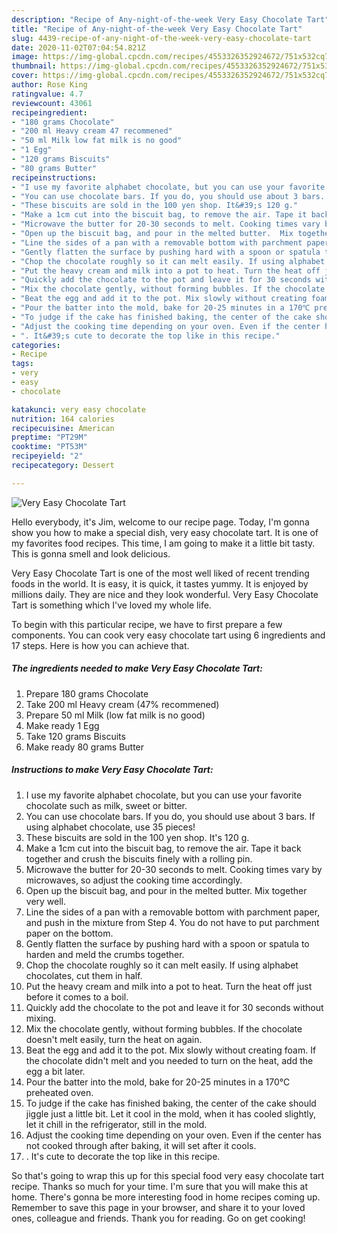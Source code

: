 ```yaml
---
description: "Recipe of Any-night-of-the-week Very Easy Chocolate Tart"
title: "Recipe of Any-night-of-the-week Very Easy Chocolate Tart"
slug: 4439-recipe-of-any-night-of-the-week-very-easy-chocolate-tart
date: 2020-11-02T07:04:54.821Z
image: https://img-global.cpcdn.com/recipes/4553326352924672/751x532cq70/very-easy-chocolate-tart-recipe-main-photo.jpg
thumbnail: https://img-global.cpcdn.com/recipes/4553326352924672/751x532cq70/very-easy-chocolate-tart-recipe-main-photo.jpg
cover: https://img-global.cpcdn.com/recipes/4553326352924672/751x532cq70/very-easy-chocolate-tart-recipe-main-photo.jpg
author: Rose King
ratingvalue: 4.7
reviewcount: 43061
recipeingredient:
- "180 grams Chocolate"
- "200 ml Heavy cream 47 recommened"
- "50 ml Milk low fat milk is no good"
- "1 Egg"
- "120 grams Biscuits"
- "80 grams Butter"
recipeinstructions:
- "I use my favorite alphabet chocolate, but you can use your favorite chocolate such as milk, sweet or bitter."
- "You can use chocolate bars. If you do, you should use about 3 bars. If using alphabet chocolate, use 35 pieces!"
- "These biscuits are sold in the 100 yen shop. It&#39;s 120 g."
- "Make a 1cm cut into the biscuit bag, to remove the air. Tape it back together and crush the biscuits finely with a rolling pin."
- "Microwave the butter for 20-30 seconds to melt. Cooking times vary by microwaves, so adjust the cooking time accordingly."
- "Open up the biscuit bag, and pour in the melted butter.  Mix together very well."
- "Line the sides of a pan with a removable bottom with parchment paper, and push in the mixture from Step 4. You do not have to put parchment paper on the bottom."
- "Gently flatten the surface by pushing hard with a spoon or spatula to harden and meld the crumbs together."
- "Chop the chocolate roughly so it can melt easily. If using alphabet chocolates, cut them in half."
- "Put the heavy cream and milk into a pot to heat. Turn the heat off just before it comes to a boil."
- "Quickly add the chocolate to the pot and leave it for 30 seconds without mixing."
- "Mix the chocolate gently, without forming bubbles. If the chocolate doesn&#39;t melt easily, turn the heat on again."
- "Beat the egg and add it to the pot. Mix slowly without creating foam. If the chocolate didn&#39;t melt and you needed to turn on the heat, add the egg a bit later."
- "Pour the batter into the mold, bake for 20-25 minutes in a 170℃ preheated oven."
- "To judge if the cake has finished baking, the center of the cake should jiggle just a little bit. Let it cool in the mold, when it has cooled slightly, let it chill in the refrigerator, still in the mold."
- "Adjust the cooking time depending on your oven. Even if the center has not cooked through after baking, it will set after it cools."
- ". It&#39;s cute to decorate the top like in this recipe."
categories:
- Recipe
tags:
- very
- easy
- chocolate

katakunci: very easy chocolate 
nutrition: 164 calories
recipecuisine: American
preptime: "PT29M"
cooktime: "PT53M"
recipeyield: "2"
recipecategory: Dessert

---
```



![Very Easy Chocolate Tart](https://img-global.cpcdn.com/recipes/4553326352924672/751x532cq70/very-easy-chocolate-tart-recipe-main-photo.jpg)

Hello everybody, it's Jim, welcome to our recipe page. Today, I'm gonna show you how to make a special dish, very easy chocolate tart. It is one of my favorites food recipes. This time, I am going to make it a little bit tasty. This is gonna smell and look delicious.

Very Easy Chocolate Tart is one of the most well liked of recent trending foods in the world. It is easy, it is quick, it tastes yummy. It is enjoyed by millions daily. They are nice and they look wonderful. Very Easy Chocolate Tart is something which I've loved my whole life.




To begin with this particular recipe, we have to first prepare a few components. You can cook very easy chocolate tart using 6 ingredients and 17 steps. Here is how you can achieve that.

<!--inarticleads1-->

##### The ingredients needed to make Very Easy Chocolate Tart:

1. Prepare 180 grams Chocolate
1. Take 200 ml Heavy cream (47% recommened)
1. Prepare 50 ml Milk (low fat milk is no good)
1. Make ready 1 Egg
1. Take 120 grams Biscuits
1. Make ready 80 grams Butter




<!--inarticleads2-->

##### Instructions to make Very Easy Chocolate Tart:

1. I use my favorite alphabet chocolate, but you can use your favorite chocolate such as milk, sweet or bitter.
1. You can use chocolate bars. If you do, you should use about 3 bars. If using alphabet chocolate, use 35 pieces!
1. These biscuits are sold in the 100 yen shop. It&#39;s 120 g.
1. Make a 1cm cut into the biscuit bag, to remove the air. Tape it back together and crush the biscuits finely with a rolling pin.
1. Microwave the butter for 20-30 seconds to melt. Cooking times vary by microwaves, so adjust the cooking time accordingly.
1. Open up the biscuit bag, and pour in the melted butter.  Mix together very well.
1. Line the sides of a pan with a removable bottom with parchment paper, and push in the mixture from Step 4. You do not have to put parchment paper on the bottom.
1. Gently flatten the surface by pushing hard with a spoon or spatula to harden and meld the crumbs together.
1. Chop the chocolate roughly so it can melt easily. If using alphabet chocolates, cut them in half.
1. Put the heavy cream and milk into a pot to heat. Turn the heat off just before it comes to a boil.
1. Quickly add the chocolate to the pot and leave it for 30 seconds without mixing.
1. Mix the chocolate gently, without forming bubbles. If the chocolate doesn&#39;t melt easily, turn the heat on again.
1. Beat the egg and add it to the pot. Mix slowly without creating foam. If the chocolate didn&#39;t melt and you needed to turn on the heat, add the egg a bit later.
1. Pour the batter into the mold, bake for 20-25 minutes in a 170℃ preheated oven.
1. To judge if the cake has finished baking, the center of the cake should jiggle just a little bit. Let it cool in the mold, when it has cooled slightly, let it chill in the refrigerator, still in the mold.
1. Adjust the cooking time depending on your oven. Even if the center has not cooked through after baking, it will set after it cools.
1. . It&#39;s cute to decorate the top like in this recipe.




So that's going to wrap this up for this special food very easy chocolate tart recipe. Thanks so much for your time. I'm sure that you will make this at home. There's gonna be more interesting food in home recipes coming up. Remember to save this page in your browser, and share it to your loved ones, colleague and friends. Thank you for reading. Go on get cooking!
